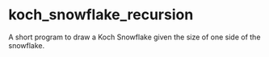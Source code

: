 # koch_snowflake_recursion
A short program to draw a Koch Snowflake given the size of one side of the snowflake.
